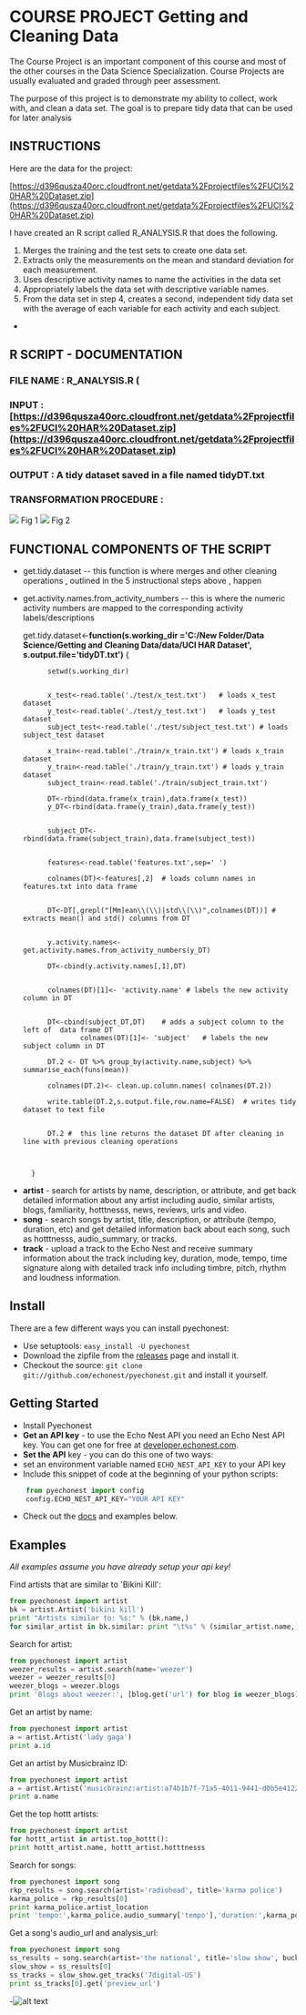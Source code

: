 # COURSE PROJECT Getting and Cleaning Data


The Course Project is an important component of this course and most of the other courses in the Data Science Specialization. Course Projects are usually evaluated and graded through peer assessment.

The purpose of this project is to demonstrate my  ability to collect, work with, and clean a data set. The goal is to prepare tidy data that can be used for later analysis

## INSTRUCTIONS

Here are the data for the project:

[https://d396qusza40orc.cloudfront.net/getdata%2Fprojectfiles%2FUCI%20HAR%20Dataset.zip](https://d396qusza40orc.cloudfront.net/getdata%2Fprojectfiles%2FUCI%20HAR%20Dataset.zip)

I have created an R script called R_ANALYSIS.R that does the following. 

    

1. Merges the training and the test sets to create one data set.
2. Extracts only the measurements on the mean and standard deviation for each measurement. 
3. Uses descriptive activity names to name the activities in the data set
4. Appropriately labels the data set with descriptive variable names. 
5. From the data set in step 4, creates a second, independent tidy data set with the average of each variable for each activity and each subject.

- 

## R SCRIPT - DOCUMENTATION 


### FILE NAME : R_ANALYSIS.R (
 
### INPUT : [https://d396qusza40orc.cloudfront.net/getdata%2Fprojectfiles%2FUCI%20HAR%20Dataset.zip](https://d396qusza40orc.cloudfront.net/getdata%2Fprojectfiles%2FUCI%20HAR%20Dataset.zip)

### OUTPUT : A tidy dataset saved in a file named tidyDT.txt

### TRANSFORMATION PROCEDURE :  
![](http://reg.run.edu.ng/DS/alex_diagram.jpg)
			Fig 1
![](http://reg.run.edu.ng/DS/david_hood_diagram.jpg)
			Fig 2
## FUNCTIONAL COMPONENTS OF THE SCRIPT

      

- get.tidy.dataset   --  this function is where merges and other cleaning operations , outlined in the 5 instructional steps above , happen
       

- get.activity.names.from_activity_numbers -- this is where the numeric activity numbers are mapped to the corresponding activity labels/descriptions

 
    get.tidy.dataset<-**function(s.working_dir ='C:/New   Folder/Data Science/Getting and Cleaning Data/data/UCI HAR Dataset',
            s.output.file='tidyDT.txt')** {	

			setwd(s.working_dir)
  

			x_test<-read.table('./test/x_test.txt')   # loads x_test dataset
			y_test<-read.table('./test/y_test.txt')   # loads y_test dataset			
			subject_test<-read.table('./test/subject_test.txt') # loads subject_test dataset              

            x_train<-read.table('./train/x_train.txt') # loads x_train dataset
			y_train<-read.table('./train/y_train.txt') # loads y_train dataset
			subject_train<-read.table('./train/subject_train.txt')  
                  
            DT<-rbind(data.frame(x_train),data.frame(x_test)) 
            y_DT<-rbind(data.frame(y_train),data.frame(y_test))
                      

			subject_DT<-rbind(data.frame(subject_train),data.frame(subject_test))
                     

			features<-read.table('features.txt',sep=' ') 
			                  
            colnames(DT)<-features[,2]  # loads column names in features.txt into data frame
          

			DT<-DT[,grepl("[Mm]ean\\(\\)|std\\(\\)",colnames(DT))] # extracts mean() and std() columns from DT
 

			y.activity.names<-get.activity.names.from_activity_numbers(y_DT)
                          
			DT<-cbind(y.activity.names[,1],DT) 
                         

			colnames(DT)[1]<- 'activity.name' # labels the new activity column in DT
 

			DT<-cbind(subject_DT,DT)    # adds a subject column to the left of  data frame DT                
                	colnames(DT)[1]<- 'subject'   # labels the new  subject column in DT
 
			DT.2 <- DT %>% group_by(activity.name,subject) %>% summarise_each(funs(mean))
			
			colnames(DT.2)<- clean.up.column.names( colnames(DT.2))

			write.table(DT.2,s.output.file,row.name=FALSE)  # writes tidy dataset to text file

                
			DT.2 #  this line returns the dataset DT after cleaning in line with previous cleaning operations
 
 
		
		}



* **artist** - search for artists by name, description, or attribute, and get back detailed information about any artist including audio, similar artists, blogs, familiarity, hotttnesss, news, reviews, urls and video.
* **song** - search songs by artist, title, description, or attribute (tempo, duration, etc) and get detailed information back about each song, such as hotttnesss, audio_summary, or tracks.
* **track** - upload a track to the Echo Nest and receive summary information about the track including key, duration, mode, tempo, time signature along with detailed track info including timbre, pitch, rhythm and loudness information.

## Install
There are a few different ways you can install pyechonest:

* Use setuptools: `easy_install -U pyechonest`
* Download the zipfile from the [releases](https://github.com/echonest/pyechonest/releases) page and install it. 
* Checkout the source: `git clone git://github.com/echonest/pyechonest.git` and install it yourself.
   
## Getting Started
* Install Pyechonest
* **Get an API key** - to use the Echo Nest API you need an Echo Nest API key.  You can get one for free at [developer.echonest.com](http://developer.echonest.com).
* **Set the API** key - you can do this one of two ways:
* set an environment variable named `ECHO_NEST_API_KEY` to your API key
* Include this snippet of code at the beginning of your python scripts:

```python
    from pyechonest import config
    config.ECHO_NEST_API_KEY="YOUR API KEY"
```

* Check out the [docs](http://echonest.github.com/pyechonest/) and examples below.

## Examples
*All examples assume you have already setup your api key!*

Find artists that are similar to 'Bikini Kill':

```python
from pyechonest import artist
bk = artist.Artist('bikini kill')
print "Artists similar to: %s:" % (bk.name,)
for similar_artist in bk.similar: print "\t%s" % (similar_artist.name,)
```

Search for artist:
```python
from pyechonest import artist
weezer_results = artist.search(name='weezer')
weezer = weezer_results[0]
weezer_blogs = weezer.blogs
print 'Blogs about weezer:', [blog.get('url') for blog in weezer_blogs]
```

Get an artist by name:
```python
from pyechonest import artist
a = artist.Artist('lady gaga')
print a.id
```

Get an artist by Musicbrainz ID:
```python
from pyechonest import artist
a = artist.Artist('musicbrainz:artist:a74b1b7f-71a5-4011-9441-d0b5e4122711')
print a.name
```

Get the top hottt artists:
```python
from pyechonest import artist
for hottt_artist in artist.top_hottt():
print hottt_artist.name, hottt_artist.hotttnesss
```

Search for songs:
```python
from pyechonest import song
rkp_results = song.search(artist='radiohead', title='karma police')
karma_police = rkp_results[0]
print karma_police.artist_location
print 'tempo:',karma_police.audio_summary['tempo'],'duration:',karma_police.audio_summary['duration']
```

Get a song's audio_url and analysis_url:
```python
from pyechonest import song
ss_results = song.search(artist='the national', title='slow show', buckets=['id:7digital-US', 'tracks'], limit=True)
slow_show = ss_results[0]
ss_tracks = slow_show.get_tracks('7digital-US')
print ss_tracks[0].get('preview_url')
```

-![alt text](http://i.imgur.com/WWLYo.gif "Frustrated cat can't believe this is the 12th time he's clicked on an auto-linked README.md URL")
